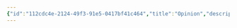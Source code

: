 ```yaml
---
{"id":"112cdc4e-2124-49f3-91e5-0417bf41c464","title":"Opinion","description":"Overview of Opinion tag.","publish":true,"date_created":"Wednesday, February 19th 2025, 9:07:44 pm","date_modified":"Wednesday, February 19th 2025, 9:11:01 pm","editing_lock":true,"live_preview":true,"cssclasses":["mado-heading"],"PassFrontmatter":true}
---
```


